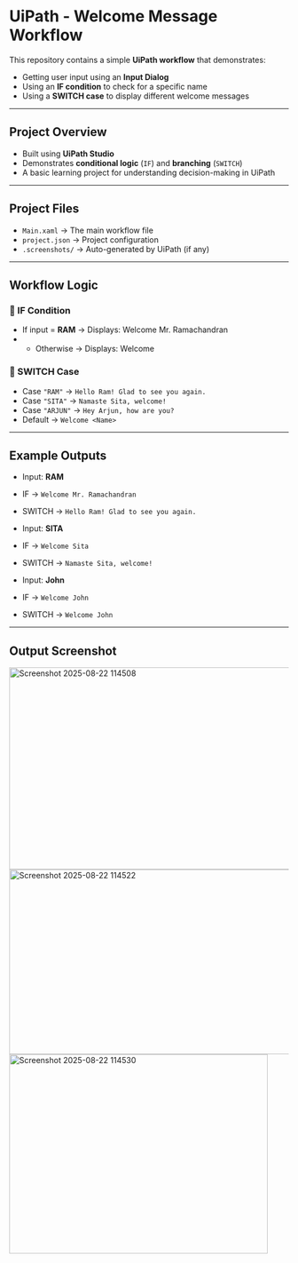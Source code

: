 # UiPath - Welcome Message Workflow

This repository contains a simple **UiPath workflow** that demonstrates:
- Getting user input using an **Input Dialog**
- Using an **IF condition** to check for a specific name
- Using a **SWITCH case** to display different welcome messages

---

## Project Overview
- Built using **UiPath Studio**
- Demonstrates **conditional logic** (`IF`) and **branching** (`SWITCH`)
- A basic learning project for understanding decision-making in UiPath

---

## Project Files
- `Main.xaml` → The main workflow file
- `project.json` → Project configuration
- `.screenshots/` → Auto-generated by UiPath (if any)

---

## Workflow Logic

### 🔹 IF Condition
- If input = **RAM** → Displays:  Welcome Mr. Ramachandran
- - Otherwise → Displays:  Welcome <Name>


### 🔹 SWITCH Case
- Case `"RAM"` → `Hello Ram! Glad to see you again.`  
- Case `"SITA"` → `Namaste Sita, welcome!`  
- Case `"ARJUN"` → `Hey Arjun, how are you?`  
- Default → `Welcome <Name>`  

---

## Example Outputs

- Input: **RAM**  
- IF → `Welcome Mr. Ramachandran`  
- SWITCH → `Hello Ram! Glad to see you again.`  

- Input: **SITA**  
- IF → `Welcome Sita`  
- SWITCH → `Namaste Sita, welcome!`  

- Input: **John**  
- IF → `Welcome John`  
- SWITCH → `Welcome John`  

---

## Output Screenshot
<img width="555" height="364" alt="Screenshot 2025-08-22 114508" src="https://github.com/user-attachments/assets/eb041eb0-9b1a-4487-9ffc-8b08d1635cc9" />
<img width="506" height="333" alt="Screenshot 2025-08-22 114522" src="https://github.com/user-attachments/assets/bc0ba63d-bf8b-4c20-bf6a-ab3ef03db335" />
<img width="466" height="359" alt="Screenshot 2025-08-22 114530" src="https://github.com/user-attachments/assets/1f358bce-da51-47e3-868a-067f7451afd8" />

